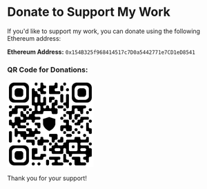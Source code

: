 # Donate to Support My Work

If you'd like to support my work, you can donate using the following Ethereum address:

**Ethereum Address:** `0x154B325f968414517c7D0a5442771e7CD1eD8541`

### QR Code for Donations:
<img src="images/eth_adress_qr_code.png" alt="Ethereum QR Code" width="200">

Thank you for your support!
